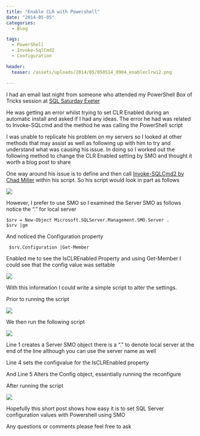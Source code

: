 ```yaml
---
title: "Enable CLR with Powershell"
date: "2014-05-05" 
categories:
  - Blog

tags:
  - PowerShell
  - Invoke-SqlCmd2
  - Configuration

header:
  teaser: /assets/uploads/2014/05/050514_0904_enableclrwi2.png

---
```

I had an email last night from someone who attended my PowerShell Box of Tricks session at [SQL Saturday Exeter](http://sqlsouthwest.co.uk/sqlsat269/)

He was getting an error whilst trying to set CLR Enabled during an automatic install and asked if I had any ideas. The error he had was related to Invoke-SQLcmd and the method he was calling the PowerShell script

I was unable to replicate his problem on my servers so I looked at other methods that may assist as well as following up with him to try and understand what was causing his issue. In doing so I worked out the following method to change the CLR Enabled setting by SMO and thought it worth a blog post to share

One way around his issue is to define and then call [Invoke-SQLCmd2 by Chad Miller](http://gallery.technet.microsoft.com/scriptcenter/7985b7ef-ed89-4dfd-b02a-433cc4e30894) within his script. So his script would look in part as follows

![](https://blog.robsewell.com/assets/uploads/2014/05/050514_0904_enableclrwi1.png)

However, I prefer to use SMO so I examined the Server SMO as follows notice the “.” for local server

    $srv = New-Object Microsoft.SQLServer.Management.SMO.Server .
    $srv |gm

And noticed the Configuration property

     $srv.Configuration |Get-Member


Enabled me to see the IsCLREnabled Property and using Get-Member I could see that the config value was settable

![](https://blog.robsewell.com/assets/uploads/2014/05/050514_0904_enableclrwi2.png)

With this information I could write a simple script to alter the settings.

Prior to running the script

![](https://blog.robsewell.com/assets/uploads/2014/05/050514_0904_enableclrwi3.png)

We then run the following script

![](https://blog.robsewell.com/assets/uploads/2014/05/050514_0904_enableclrwi4.png)

Line 1 creates a Server SMO object there is a “.” to denote local server at the end of the line although you can use the server name as well

Line 4 sets the configvalue for the IsCLREnabled property

And Line 5 Alters the Config object, essentially running the reconfigure

After running the script

![](https://blog.robsewell.com/assets/uploads/2014/05/050514_0904_enableclrwi5.png)

Hopefully this short post shows how easy it is to set SQL Server configuration values with Powershell using SMO

Any questions or comments please feel free to ask
